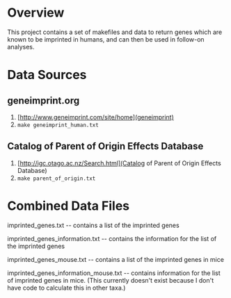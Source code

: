 Overview
========

This project contains a set of makefiles and data to return genes
which are known to be imprinted in humans, and can then be used in
follow-on analyses.

Data Sources
============

geneimprint.org
---------------
1. [http://www.geneimprint.com/site/home](geneimprint)
2. `make geneimprint_human.txt`

Catalog of Parent of Origin Effects Database
--------------------------------------------

1. [http://igc.otago.ac.nz/Search.html](Catalog of Parent of Origin Effects Database)
2. `make parent_of_origin.txt`

Combined Data Files
===================

imprinted_genes.txt -- contains a list of the imprinted genes

imprinted_genes_information.txt -- contains the information for the
list of the imprinted genes

imprinted_genes_mouse.txt -- contains a list of the imprinted genes in mice

imprinted_genes_information_mouse.txt -- contains information for the
list of imprinted genes in mice. (This currently doesn't exist because
I don't have code to calculate this in other taxa.)
